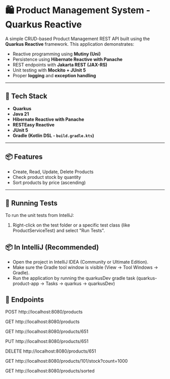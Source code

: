 # 🛍️ Product Management System - Quarkus Reactive

A simple CRUD-based Product Management REST API built using the **Quarkus Reactive** framework. This application demonstrates:

- Reactive programming using **Mutiny (Uni)**
- Persistence using **Hibernate Reactive with Panache**
- REST endpoints with **Jakarta REST (JAX-RS)**
- Unit testing with **Mockito + JUnit 5**
- Proper **logging** and **exception handling**

---

## 🚀 Tech Stack

- **Quarkus**
- **Java 21**
- **Hibernate Reactive with Panache**
- **RESTEasy Reactive**
- **JUnit 5**
- **Gradle (Kotlin DSL - `build.gradle.kts`)**

---

## 📦 Features

- Create, Read, Update, Delete Products
- Check product stock by quantity
- Sort products by price (ascending)

---

## 🧪 Running Tests

To run the unit tests from IntelliJ:

1. Right-click on the test folder or a specific test class (like ProductServiceTest) and select "Run Tests".


## 📦 In IntelliJ (Recommended)
- Open the project in IntelliJ IDEA (Community or Ultimate Edition).
- Make sure the Gradle tool window is visible (View -> Tool Windows -> Gradle).
- Run the application by running the quarkusDev gradle task (quarkus-product-app -> Tasks -> quarkus -> quarkusDev)

## 🚀 Endpoints
POST http://localhost:8080/products

GET http://localhost:8080/products

GET http://localhost:8080/products/651

PUT http://localhost:8080/products/651

DELETE http://localhost:8080/products/651

GET http://localhost:8080/products/101/stock?count=1000

GET http://localhost:8080/products/sorted

